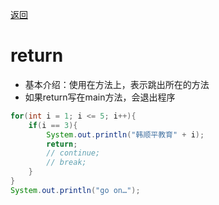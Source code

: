<meta name="viewport" content="width=device-width, initial-scale=1.0, viewport-fit=cover">

[返回](控制结构.md)

# return
- 基本介绍：使用在方法上，表示跳出所在的方法
- 如果return写在main方法，会退出程序

```java
for(int i = 1; i <= 5; i++){
    if(i == 3){
        System.out.println("韩顺平教育" + i);
        return; 
        // continue;
        // break; 
    }
}
System.out.println("go on…");
```